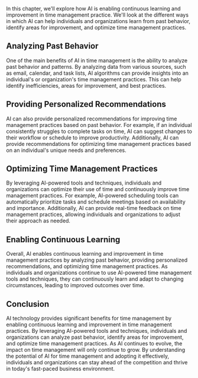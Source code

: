 
In this chapter, we'll explore how AI is enabling continuous learning and improvement in time management practice. We'll look at the different ways in which AI can help individuals and organizations learn from past behavior, identify areas for improvement, and optimize time management practices.

Analyzing Past Behavior
-----------------------

One of the main benefits of AI in time management is the ability to analyze past behavior and patterns. By analyzing data from various sources, such as email, calendar, and task lists, AI algorithms can provide insights into an individual's or organization's time management practices. This can help identify inefficiencies, areas for improvement, and best practices.

Providing Personalized Recommendations
--------------------------------------

AI can also provide personalized recommendations for improving time management practices based on past behavior. For example, if an individual consistently struggles to complete tasks on time, AI can suggest changes to their workflow or schedule to improve productivity. Additionally, AI can provide recommendations for optimizing time management practices based on an individual's unique needs and preferences.

Optimizing Time Management Practices
------------------------------------

By leveraging AI-powered tools and techniques, individuals and organizations can optimize their use of time and continuously improve time management practices. For example, AI-powered scheduling tools can automatically prioritize tasks and schedule meetings based on availability and importance. Additionally, AI can provide real-time feedback on time management practices, allowing individuals and organizations to adjust their approach as needed.

Enabling Continuous Learning
----------------------------

Overall, AI enables continuous learning and improvement in time management practices by analyzing past behavior, providing personalized recommendations, and optimizing time management practices. As individuals and organizations continue to use AI-powered time management tools and techniques, they can continuously learn and adapt to changing circumstances, leading to improved outcomes over time.

Conclusion
----------

AI technology provides significant benefits for time management by enabling continuous learning and improvement in time management practices. By leveraging AI-powered tools and techniques, individuals and organizations can analyze past behavior, identify areas for improvement, and optimize time management practices. As AI continues to evolve, the impact on time management will only continue to grow. By understanding the potential of AI for time management and adopting it effectively, individuals and organizations can stay ahead of the competition and thrive in today's fast-paced business environment.
